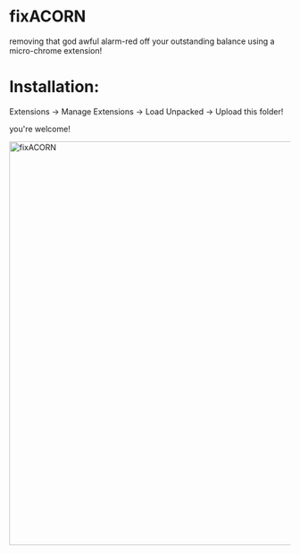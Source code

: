 # fixACORN
removing that god awful alarm-red off your outstanding balance using a micro-chrome extension!

# Installation:

Extensions -> Manage Extensions -> Load Unpacked -> Upload this folder!

you're welcome!

<img width="1080" height="723" alt="fixACORN" src="https://github.com/user-attachments/assets/b35e9750-a308-49f5-a0ad-a31cee55dc63" />
